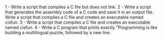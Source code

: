 1 - Write a script that compiles a C file but does not link.
2 - Write a script that generates the assembly code of a C code and save it in an output file.
Write a script that compiles a C file and creates an executable named cisfun.
3 - Write a script that compiles a C file and creates an executable named cisfun.
4 - Write a C program that prints exactly "Programming is like building a multilingual puzzle, followed by a new line.
